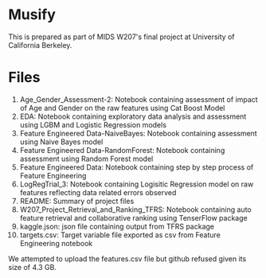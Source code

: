 # Musify
This is prepared as part of MIDS W207's final project at University of California Berkeley. 

# Files
1. Age_Gender_Assessment-2: Notebook containing assessment of impact of Age and Gender on the raw features using Cat Boost Model
2. EDA: Notebook containing exploratory data analysis and assessment using LGBM and Logistic Regression models
3. Feature Engineered Data-NaiveBayes: Notebook containing assessment using Naive Bayes model
4. Feature Engineered Data-RandomForest: Notebook containing assessment using Random Forest model
5. Feature Engineered Data: Notebook containing step by step process of Feature Engineering
6. LogRegTrial_3: Notebook containing Logisitic Regression model on raw features reflecting data related errors observed
7. README: Summary of project files
8. W207_Project_Retrieval_and_Ranking_TFRS: Notebook containing auto feature retrieval and collaborative ranking using TenserFlow package 
9. kaggle.json: json file containing output from TFRS package
10. targets.csv: Target variable file exported as csv from Feature Engineering notebook


We attempted to upload the features.csv file but github refused given its size of 4.3 GB.
